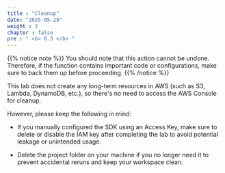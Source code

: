 ```yaml
---
title : "Cleanup"
date: "2025-05-29"
weight : 3
chapter : false
pre : " <b> 6.3 </b> "
---
```



{{% notice note %}}
You should note that this action cannot be undone. Therefore, if the function contains important code or configurations, make sure to back them up before proceeding.
{{% /notice %}}

This lab does not create any long-term resources in AWS (such as S3, Lambda, DynamoDB, etc.), so there's no need to access the AWS Console for cleanup.

However, please keep the following in mind:

- If you manually configured the SDK using an Access Key, make sure to delete or disable the IAM key after completing the lab to avoid potential leakage or unintended usage.

- Delete the project folder on your machine if you no longer need it to prevent accidental reruns and keep your workspace clean.